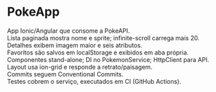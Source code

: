 # PokeApp  
App Ionic/Angular que consome a PokeAPI.  
Lista paginada mostra nome e sprite; infinite-scroll carrega mais 20.  
Detalhes exibem imagem maior e seis atributos.  
Favoritos são salvos em localStorage e exibidos em aba própria.  
Componentes stand-alone; DI no PokemonService; HttpClient para API.  
Layout usa ion-grid e responde a retrato/paisagem.  
Commits seguem Conventional Commits.  
Testes cobrem o serviço, executados em CI (GitHub Actions).  
